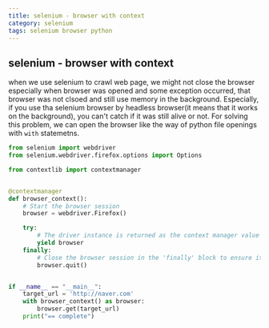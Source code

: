 ```yaml
---
title: selenium - browser with context
category: selenium
tags: selenium browser python
---
```


## selenium - browser with context

when we use selenium to crawl web page, we might not close the browser especially when browser was opened and some exception occurred, that browser was not clsoed and still use memory in the background. Especially, if you use tha selenium browser by headless browser(it means that it works on the background), you can't catch if it was still alive or not.
For solving this problem, we can open the browser like the way of python file openings with `with` statemetns.






```python
from selenium import webdriver
from selenium.webdriver.firefox.options import Options

from contextlib import contextmanager


@contextmanager
def browser_context():
    # Start the browser session
    browser = webdriver.Firefox()

    try:
        # The driver instance is returned as the context manager value
        yield browser
    finally:
        # Close the browser session in the 'finally' block to ensure it's always closed
        browser.quit()


if __name__ == "__main__":
    target_url = 'http://naver.com'
    with browser_context() as browser:
        browser.get(target_url)
    print("== complete")
```

